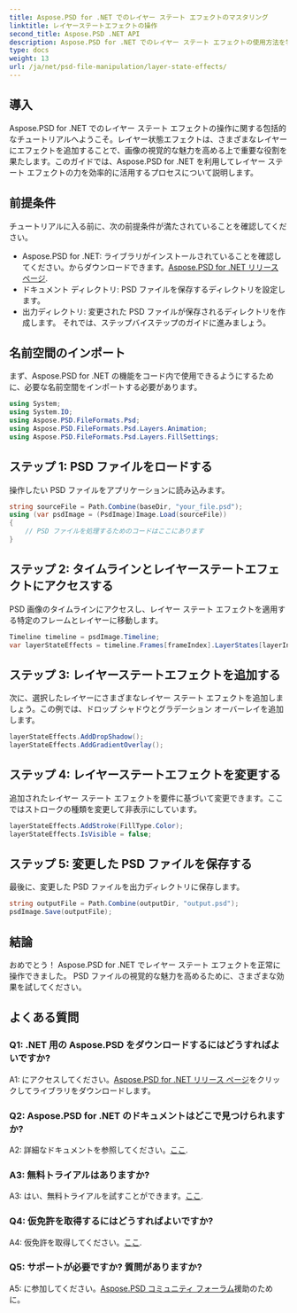 ```yaml
---
title: Aspose.PSD for .NET でのレイヤー ステート エフェクトのマスタリング
linktitle: レイヤーステートエフェクトの操作
second_title: Aspose.PSD .NET API
description: Aspose.PSD for .NET でのレイヤー ステート エフェクトの使用方法を学びます。ドロップ シャドウ、グラデーション オーバーレイなどを使用して PSD ファイルを強化します。簡単なチュートリアルガイド。
type: docs
weight: 13
url: /ja/net/psd-file-manipulation/layer-state-effects/
---
```

## 導入
Aspose.PSD for .NET でのレイヤー ステート エフェクトの操作に関する包括的なチュートリアルへようこそ。レイヤー状態エフェクトは、さまざまなレイヤーにエフェクトを追加することで、画像の視覚的な魅力を高める上で重要な役割を果たします。このガイドでは、Aspose.PSD for .NET を利用してレイヤー ステート エフェクトの力を効率的に活用するプロセスについて説明します。
## 前提条件
チュートリアルに入る前に、次の前提条件が満たされていることを確認してください。
-  Aspose.PSD for .NET: ライブラリがインストールされていることを確認してください。からダウンロードできます。[Aspose.PSD for .NET リリース ページ](https://releases.aspose.com/psd/net/).
- ドキュメント ディレクトリ: PSD ファイルを保存するディレクトリを設定します。
- 出力ディレクトリ: 変更された PSD ファイルが保存されるディレクトリを作成します。
それでは、ステップバイステップのガイドに進みましょう。
## 名前空間のインポート
まず、Aspose.PSD for .NET の機能をコード内で使用できるようにするために、必要な名前空間をインポートする必要があります。
```csharp
using System;
using System.IO;
using Aspose.PSD.FileFormats.Psd;
using Aspose.PSD.FileFormats.Psd.Layers.Animation;
using Aspose.PSD.FileFormats.Psd.Layers.FillSettings;
```
## ステップ 1: PSD ファイルをロードする
操作したい PSD ファイルをアプリケーションに読み込みます。
```csharp
string sourceFile = Path.Combine(baseDir, "your_file.psd");
using (var psdImage = (PsdImage)Image.Load(sourceFile))
{
    // PSD ファイルを処理するためのコードはここにあります
}
```
## ステップ 2: タイムラインとレイヤーステートエフェクトにアクセスする
PSD 画像のタイムラインにアクセスし、レイヤー ステート エフェクトを適用する特定のフレームとレイヤーに移動します。
```csharp
Timeline timeline = psdImage.Timeline;
var layerStateEffects = timeline.Frames[frameIndex].LayerStates[layerIndex].StateEffects;
```
## ステップ 3: レイヤーステートエフェクトを追加する
次に、選択したレイヤーにさまざまなレイヤー ステート エフェクトを追加しましょう。この例では、ドロップ シャドウとグラデーション オーバーレイを追加します。
```csharp
layerStateEffects.AddDropShadow();
layerStateEffects.AddGradientOverlay();
```
## ステップ 4: レイヤーステートエフェクトを変更する
追加されたレイヤー ステート エフェクトを要件に基づいて変更できます。ここではストロークの種類を変更して非表示にしています。
```csharp
layerStateEffects.AddStroke(FillType.Color);
layerStateEffects.IsVisible = false;
```
## ステップ 5: 変更した PSD ファイルを保存する
最後に、変更した PSD ファイルを出力ディレクトリに保存します。
```csharp
string outputFile = Path.Combine(outputDir, "output.psd");
psdImage.Save(outputFile);
```
## 結論

おめでとう！ Aspose.PSD for .NET でレイヤー ステート エフェクトを正常に操作できました。 PSD ファイルの視覚的な魅力を高めるために、さまざまな効果を試してください。

## よくある質問

### Q1: .NET 用の Aspose.PSD をダウンロードするにはどうすればよいですか?

 A1: にアクセスしてください。[Aspose.PSD for .NET リリース ページ](https://releases.aspose.com/psd/net/)をクリックしてライブラリをダウンロードします。

### Q2: Aspose.PSD for .NET のドキュメントはどこで見つけられますか?

 A2: 詳細なドキュメントを参照してください。[ここ](https://reference.aspose.com/psd/net/).

### A3: 無料トライアルはありますか?

 A3: はい、無料トライアルを試すことができます。[ここ](https://releases.aspose.com/).

### Q4: 仮免許を取得するにはどうすればよいですか?

 A4: 仮免許を取得してください。[ここ](https://purchase.aspose.com/temporary-license/).

### Q5: サポートが必要ですか? 質問がありますか?

 A5: に参加してください。[Aspose.PSD コミュニティ フォーラム](https://forum.aspose.com/c/psd/34)援助のために。